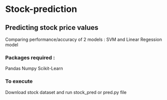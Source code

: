 # Stock-prediction
## Predicting stock price values
Comparing performance/accuracy of 2 models : 
SVM and Linear Regession model
### Packages required :
Pandas
Numpy
Scikit-Learn
### To execute
Download stock dataset and run stock_pred or pred.py file
